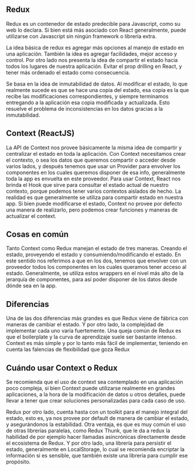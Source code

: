 ## Redux

Redux es un contenedor de estado predecible para Javascript, como su web lo declara. Si bien está más asociado con React generalmente, puede utilizarse con Javascript sin ningún framework o librería extra.

La idea básica de redux es agregar más opciones al manejo de estado en una aplicación. También la idea es agregar facilidades, mejor acceso y control.
Por otro lado nos presenta la idea de compartir el estado hacia todos los lugares de nuestra aplicación. Evitar el prop drilling en React, y tener más ordenado el estado como consecuencia.

Se basa en la idea de inmutabilidad de datos. Al modificar el estado, lo que realmente sucede es que se hace una copia del estado, esa copia es la que recibe las modificaciones correspondientes, y siempre terminamos entregando a la aplicación esa copia modificada y actualizada. Esto resuelve el problema de inconsistencias en los datos gracias a la inmutabilidad.

## Context (ReactJS)

La API de Context nos provee básicamente la misma idea de compartir y centralizar el estado en toda la aplicación.
Con Context necesitamos crear el contexto, o sea los datos que queremos compartir o acceder desde varios lados, y después tenemos que usar un Provider para envolver los componentes en los cuales queremos disponer de esa info, generalmente toda la app es envuelta en este proveedor. Para usar Context, React nos brinda el Hook que sirve para consultar el estado actual de nuestro contexto, porque podemos tener varios contextos aislados de hecho.
La realidad es que generalmente se utiliza para compartir estado en nuestra app. Si bien puede modificarse el estado, Context no provee por defecto una manera de realizarlo, pero podemos crear funciones y maneras de actualizar el context.

## Cosas en común

Tanto Context como Redux manejan el estado de tres maneras. Creando el estado, proveyendo el estado y consumiendo/modificando el estado.
En este sentido nos referimos a que en los dos, tenemos que envolver con un proveedor todos los componentes en los cuales queramos tener acceso al estado.
Generalmente, se utiliza estos wrappers en el nivel más alto de la jerarquía de componentes, para así poder disponer de los datos desde dónde sea en la app.

## Diferencias

Una de las dos diferencias más grandes es que Redux viene de fábrica con maneras de cambiar el estado. Y por otro lado, la complejidad de implementar cada uno varía fuertemente. Una queja común de Redux es que el boilerplate y la curva de aprendizaje suele ser bastante intenso. Context es más simple y por lo tanto más fácil de implementar, teniendo en cuenta las falencias de flexibilidad que goza Redux

## Cuándo usar Context o Redux

Se recomienda que el uso de context sea contemplado en una aplicación poco compleja, si bien Context puede utilizarse realmente en grandes aplicaciones, a la hora de la modificación de datos u otros detalles, puede llevar a tener que crear soluciones personalizadas para cada caso de uso.

Redux por otro lado, cuenta hasta con un toolkit para el manejo integral del estado, esto es, ya nos provee por default de manera de cambiar el estado, y asegurándonos la estabilidad. Otra ventaja, es que es muy común el uso de otras librerías paralelas, como Redux Thunk, que le da a redux la habilidad de por ejemplo hacer llamadas asincrónicas directamente desde el ecosistema de Redux. Y por otro lado, una librería para persistir el estado, generalmente en LocalStorage, lo cual se recomienda encriptar la información si es sensible, que también existe una librería para cumplir ese propósito.
